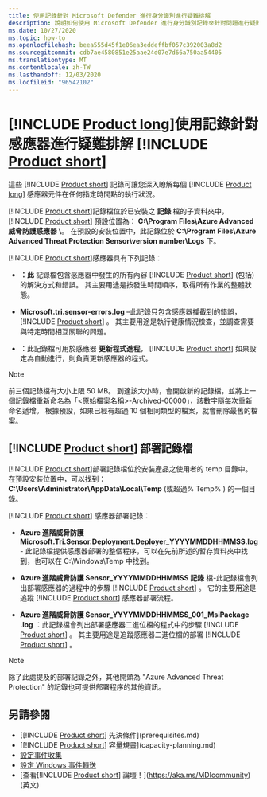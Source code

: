```yaml
---
title: 使用記錄針對 Microsoft Defender 進行身分識別進行疑難排解
description: 說明如何使用 Microsoft Defender 進行身分識別記錄來針對問題進行疑難排解
ms.date: 10/27/2020
ms.topic: how-to
ms.openlocfilehash: beea555d45f1e06ea3eddeffbf057c392003a8d2
ms.sourcegitcommit: cdb7ae4580851e25aae24d07e7d66a750aa54405
ms.translationtype: MT
ms.contentlocale: zh-TW
ms.lasthandoff: 12/03/2020
ms.locfileid: "96542102"
---
```

# <a name="troubleshooting-product-long-sensor-using-the-product-short-logs"></a>[!INCLUDE [Product long](includes/product-long.md)]使用記錄針對感應器進行疑難排解 [!INCLUDE [Product short](includes/product-short.md)]

這些 [!INCLUDE [Product short](includes/product-short.md)] 記錄可讓您深入瞭解每個 [!INCLUDE [Product long](includes/product-long.md)] 感應器元件在任何指定時間點的執行狀況。

[!INCLUDE [Product short](includes/product-short.md)]記錄檔位於已安裝之 **記錄** 檔的子資料夾中， [!INCLUDE [Product short](includes/product-short.md)] 預設位置為： **C:\Program Files\Azure Advanced 威脅防護感應器 \\**。 在預設的安裝位置中，此記錄位於 **C:\Program Files\Azure Advanced Threat Protection Sensor\version number\Logs** 下。

[!INCLUDE [Product short](includes/product-short.md)]感應器具有下列記錄：

- **：此** 記錄檔包含感應器中發生的所有內容 [!INCLUDE [Product short](includes/product-short.md)] (包括) 的解決方式和錯誤。 其主要用途是按發生時間順序，取得所有作業的整體狀態。

- **Microsoft.tri.sensor-errors.log** –此記錄只包含感應器攔截到的錯誤， [!INCLUDE [Product short](includes/product-short.md)] 。 其主要用途是執行健康情況檢查，並調查需要與特定時間相互關聯的問題。

- ：此記錄檔可用於感應器 **更新程式進程**， [!INCLUDE [Product short](includes/product-short.md)] 如果設定為自動進行，則負責更新感應器的程式。

> [!NOTE]
> 前三個記錄檔有大小上限 50 MB。 到達該大小時，會開啟新的記錄檔，並將上一個記錄檔重新命名為「&lt;原始檔案名稱&gt;-Archived-00000」，該數字隨每次重新命名遞增。 根據預設，如果已經有超過 10 個相同類型的檔案，就會刪除最舊的檔案。

## <a name="product-short-deployment-logs"></a>[!INCLUDE [Product short](includes/product-short.md)] 部署記錄檔

[!INCLUDE [Product short](includes/product-short.md)]部署記錄檔位於安裝產品之使用者的 temp 目錄中。 在預設安裝位置中，可以找到： **C:\Users\Administrator\AppData\Local\Temp** (或超過% Temp% ) 的一個目錄。

[!INCLUDE [Product short](includes/product-short.md)] 感應器部署記錄：

- **Azure 進階威脅防護 Microsoft.Tri.Sensor.Deployment.Deployer_YYYYMMDDHHMMSS.log** - 此記錄檔提供感應器部署的整個程序，可以在先前所述的暫存資料夾中找到，也可以在 C:\Windows\Temp 中找到。

- **Azure 進階威脅防護 Sensor_YYYYMMDDHHMMSS 記錄** 檔-此記錄檔會列出部署感應器的過程中的步驟 [!INCLUDE [Product short](includes/product-short.md)] 。 它的主要用途是追蹤 [!INCLUDE [Product short](includes/product-short.md)] 感應器部署流程。

- **Azure 進階威脅防護 Sensor_YYYYMMDDHHMMSS_001_MsiPackage .log** ：此記錄檔會列出部署感應器二進位檔的程式中的步驟 [!INCLUDE [Product short](includes/product-short.md)] 。 其主要用途是追蹤感應器二進位檔的部署 [!INCLUDE [Product short](includes/product-short.md)] 。

> [!NOTE]
> 除了此處提及的部署記錄之外，其他開頭為 "Azure Advanced Threat Protection" 的記錄也可提供部署程序的其他資訊。

## <a name="see-also"></a>另請參閱

- [[!INCLUDE [Product short](includes/product-short.md)] 先決條件](prerequisites.md)
- [[!INCLUDE [Product short](includes/product-short.md)] 容量規畫](capacity-planning.md)
- [設定事件收集](configure-event-collection.md)
- [設定 Windows 事件轉送](configure-event-forwarding.md)
- [查看[!INCLUDE [Product short](includes/product-short.md)] 論壇！](https://aka.ms/MDIcommunity)\(英文\)
